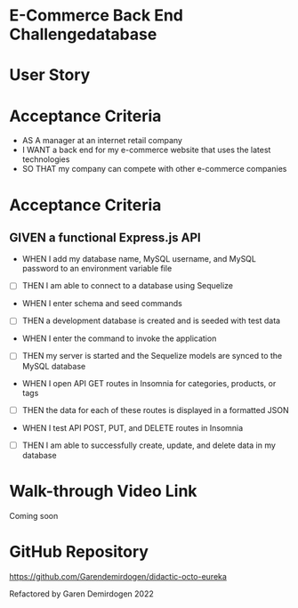 # E-Commerce Back End Challengedatabase

# User Story

# Acceptance Criteria

- AS A manager at an internet retail company
- I WANT a back end for my e-commerce website that uses the latest technologies
- SO THAT my company can compete with other e-commerce companies

# Acceptance Criteria

## GIVEN a functional Express.js API

- WHEN I add my database name, MySQL username, and MySQL password to an environment variable file
- [ ] THEN I am able to connect to a database using Sequelize
- WHEN I enter schema and seed commands
- [ ] THEN a development database is created and is seeded with test data
- WHEN I enter the command to invoke the application
- [ ] THEN my server is started and the Sequelize models are synced to the MySQL database
- WHEN I open API GET routes in Insomnia for categories, products, or tags
- [ ] THEN the data for each of these routes is displayed in a formatted JSON
- WHEN I test API POST, PUT, and DELETE routes in Insomnia
- [ ] THEN I am able to successfully create, update, and delete data in my database

# Walk-through Video Link

Coming soon

# GitHub Repository

https://github.com/Garendemirdogen/didactic-octo-eureka

Refactored by Garen Demirdogen 2022
